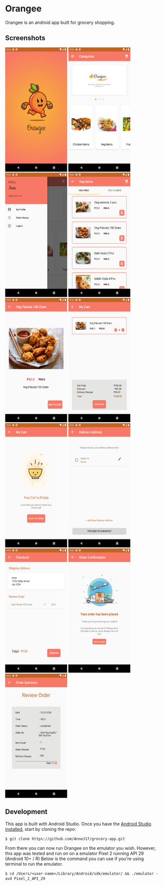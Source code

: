 # Orangee

Orangee is an android app built for grocery shopping. 

<h2 id="screenshots">Screenshots</h2>

<p float="left">
  <img src="https://github.com/AnneJ17/grocery-app/blob/master/assets/screenshots/splash-screen.png" width="200" height ="400" />
  <img src="https://github.com/AnneJ17/grocery-app/blob/master/assets/screenshots/home-screen.png" width="200" height ="400" />
  <img src="https://github.com/AnneJ17/grocery-app/blob/master/assets/screenshots/nav-drawer.png" width="200" height ="400" />
  <img src="https://github.com/AnneJ17/grocery-app/blob/master/assets/screenshots/sub-categories.png" width="200" height ="400" />
  <img src="https://github.com/AnneJ17/grocery-app/blob/master/assets/screenshots/detail-screen.png" width="200" height ="400" />
  <img src="https://github.com/AnneJ17/grocery-app/blob/master/assets/screenshots/cart-items.png" width="200" height ="400" />
  <img src="https://github.com/AnneJ17/grocery-app/blob/master/assets/screenshots/empty-cart.png" width="200" height ="400" />
  <img src="https://github.com/AnneJ17/grocery-app/blob/master/assets/screenshots/adress-list.png" width="200" height ="400" />
  <img src="https://github.com/AnneJ17/grocery-app/blob/master/assets/screenshots/checkout-screen.png" width="200" height ="400" />
  <img src="https://github.com/AnneJ17/grocery-app/blob/master/assets/screenshots/confirmation-page.png" width="200" height ="400" />
  <img src="https://github.com/AnneJ17/grocery-app/blob/master/assets/screenshots/order-history.png" width="200" height ="400" />
</p>

<h2 id="development">Development</h2>

This app is built with Android Studio. Once you have the [Android Studio installed](https://developer.android.com/studio), start by cloning the repo:

```
$ git clone https://github.com/AnneJ17/grocery-app.git
```

From there you can now run Orangee on the emulator you wish. However, this app was tested and run on on a emulator Pixel 2 running API 29 (Android 10+ / R) 
Below is the command you can use if you're using terminal to run the emulator.
```
$ cd /Users/<user-name>/Library/Android/sdk/emulator/ && ./emulator -avd Pixel_2_API_29
```